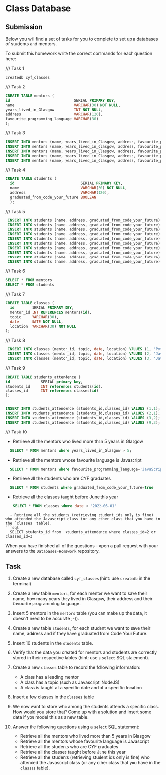 # Class Database

## Submission

Below you will find a set of tasks for you to complete to set up a databases of students and mentors.

To submit this homework write the correct commands for each question here:

/// Task 1
```sql
createdb cyf_classes

```

/// Task 2
```sql
CREATE TABLE mentors (
id                             SERIAL PRIMARY KEY,
name                           VARCHAR(30) NOT NULL,
years_lived_in_Glasgow         INT NOT NULL,
address                        VARCHAR(120),
favourite_programming_language VARCHAR(30)
);
```
/// Task 3
```sql
INSERT INTO mentors (name, years_lived_in_Glasgow, address, favourite_programming_language) VALUES ('John', 23, '44 Red Road', 'Java' );
INSERT INTO mentors (name, years_lived_in_Glasgow, address, favourite_programming_language) VALUES ('Juan', 3, '24 Main Street', 'JavaScript' );
INSERT INTO mentors (name, years_lived_in_Glasgow, address, favourite_programming_language) VALUES ('Boba', 15, '15 New Road', 'C' );
INSERT INTO mentors (name, years_lived_in_Glasgow, address, favourite_programming_language) VALUES ('Alex', 35, '23 Old Street', 'Python' );
INSERT INTO mentors (name, years_lived_in_Glasgow, address, favourite_programming_language) VALUES ('Wario', 1, '24 Old Street', 'Python' );
```
/// Task 4
```sql
CREATE TABLE students (
  id                              SERIAL PRIMARY KEY,
  name                            VARCHAR(30) NOT NULL,
  address                         VARCHAR(120),
  graduated_from_code_your_future BOOLEAN
  );
```
/// Task 5
```sql
 INSERT INTO students (name, address, graduated_from_code_your_future) VALUES ('Asaad', 'Rambla Del Carmel',true);
 INSERT INTO students (name, address, graduated_from_code_your_future) VALUES ('Akram', 'calle del Born',false);
 INSERT INTO students (name, address, graduated_from_code_your_future) VALUES ('Abdul', 'disco apolo',false);
 INSERT INTO students (name, address, graduated_from_code_your_future) VALUES ('Damian', 'calle del pelele',true);
 INSERT INTO students (name, address, graduated_from_code_your_future) VALUES ('Burcak', 'calle de everywhere',true);
 INSERT INTO students (name, address, graduated_from_code_your_future) VALUES ('Anandamaya', 'carrer del lindos',false);
 INSERT INTO students (name, address, graduated_from_code_your_future) VALUES ('Amine', 'street fighter',true);
 INSERT INTO students (name, address, graduated_from_code_your_future) VALUES ('Usman Ghani', 'corts Catalaness',true);
 INSERT INTO students (name, address, graduated_from_code_your_future) VALUES ('Mehtap', 'Industria 63',false);
 INSERT INTO students (name, address, graduated_from_code_your_future) VALUES ('Gloria', 'carrer nou de santa clara 15 ',true);
```
/// Task 6
```sql
SELECT * FROM mentors
SELECT * FROM students
```
/// Task 7
```sql
CREATE TABLE classes (
  id        SERIAL PRIMARY KEY,
  mentor_id INT REFERENCES mentors(id),
  topic     VARCHAR(30),
  date      DATE NOT NULL,
  location  VARCHAR(30) NOT NULL
);
```
/// Task 8
```sql
 INSERT INTO classes (mentor_id, topic, date, location) VALUES (1, 'Python','2021-11-11','Barcelona');
 INSERT INTO classes (mentor_id, topic, date, location) VALUES (2, 'Java','2021-11-09','Barcelona');
 INSERT INTO classes (mentor_id, topic, date, location) VALUES (3, 'JavaScript','2021-11-04','Barcelona');
```
 /// Task 9
```sql
CREATE TABLE students_attendence (
id              SERIAL primary key,
students_id     INT references students(id),
classes_id      INT references classes(id)
);


INSERT INTO students_attendence (students_id,classes_id) VALUES (1,1);
INSERT INTO students_attendence (students_id,classes_id) VALUES (2,1);
INSERT INTO students_attendence (students_id,classes_id) VALUES (3,2);
INSERT INTO students_attendence (students_id,classes_id) VALUES (9,3);
```
/// Task 10

- Retrieve all the mentors who lived more than 5 years in Glasgow
 ```sql
   SELECT * FROM mentors where years_lived_in_Glasgow > 5;
```
- Retrieve all the mentors whose favourite language is Javascript
```sql
  SELECT * FROM mentors where favourite_programming_language='JavaScript'
```
 - Retrieve all the students who are CYF graduates
```sql
  SELECT * FROM students where graduated_from_code_your_future=true
```
- Retrieve all the classes taught before June this year
   ```sql
   SELECT * FROM classes where date < '2022-06-01'
```
  - Retrieve all the students (retrieving student ids only is fine) who attended the Javascript class (or any other class that you have in the `classes` table).
```sql
  SELECT students_id from  students_attendence where classes_id=2 or classes_id=3  
```



When you have finished all of the questions - open a pull request with your answers to the `Databases-Homework` repository.

## Task

1. Create a new database called `cyf_classes` (hint: use `createdb` in the terminal)
2. Create a new table `mentors`, for each mentor we want to save their name, how many years they lived in Glasgow, their address and their favourite programming language.
3. Insert 5 mentors in the `mentors` table (you can make up the data, it doesn't need to be accurate ;-)).
4. Create a new table `students`, for each student we want to save their name, address and if they have graduated from Code Your Future.
5. Insert 10 students in the `students` table.
6. Verify that the data you created for mentors and students are correctly stored in their respective tables (hint: use a `select` SQL statement).
7. Create a new `classes` table to record the following information:

   - A class has a leading mentor
   - A class has a topic (such as Javascript, NodeJS)
   - A class is taught at a specific date and at a specific location

8. Insert a few classes in the `classes` table
9. We now want to store who among the students attends a specific class. How would you store that? Come up with a solution and insert some data if you model this as a new table.
10. Answer the following questions using a `select` SQL statement:
    - Retrieve all the mentors who lived more than 5 years in Glasgow
    - Retrieve all the mentors whose favourite language is Javascript
    - Retrieve all the students who are CYF graduates
    - Retrieve all the classes taught before June this year
    - Retrieve all the students (retrieving student ids only is fine) who attended the Javascript class (or any other class that you have in the `classes` table).
